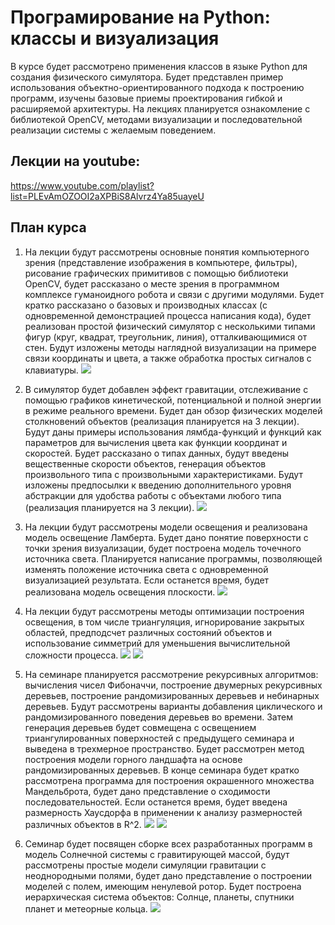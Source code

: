 # Програмирование на Python: классы и визуализация
В курсе будет рассмотрено применения классов в языке Python для создания физического симулятора. Будет представлен пример использования объектно-ориентированного подхода к построению программ, изучены базовые приемы проектирования гибкой и расширяемой архитектуры. На лекциях планируется ознакомление с библиотекой OpenCV, методами визуализации и последовательной реализации системы с желаемым поведением.
## Лекции на youtube: 

https://www.youtube.com/playlist?list=PLEvAmOZOOI2aXPBiS8Alvrz4Ya85uayeU

## План курса

  1) На лекции будут рассмотрены основные понятия компьютерного зрения (представление изображения в компьютере, фильтры), рисование графических примитивов с помощью библиотеки OpenCV, будет рассказано о месте зрения в программном комплексе гуманоидного робота и связи с другими модулями. Будет кратко рассказано о базовых и производных классах (с одновременной демонстрацией процесса написания кода), будет реализован простой физический симулятор с несколькими типами фигур (круг, квадрат, треугольник, линия), отталкивающимися от стен. Будут изложены методы наглядной визуализации на примере связи координаты и цвета, а также обработка простых сигналов с клавиатуры.
    ![](imgs/lines.jpg)

  2) В симулятор будет добавлен эффект гравитации, отслеживание с помощью графиков кинетической, потенциальной и полной энергии в режиме реального времени. Будет дан обзор физических моделей столкновений объектов (реализация планируется на 3 лекции). Будут даны примеры использования лямбда-функций и функций как параметров для вычисления цвета как функции координат и скоростей. Будет рассказано о типах данных, будут введены вещественные скорости объектов, генерация объектов произвольного типа с произвольными характеристиками. Будут изложены предпосылки к введению дополнительного уровня абстракции для удобства работы с объектами любого типа (реализация планируется на 3 лекции).
  ![](imgs/energy.jpg)
  
  3) На лекции будут рассмотрены модели освещения и реализована модель освещение Ламберта. Будет дано понятие поверхности с точки зрения визуализации, будет построена модель точечного источника света. Планируется написание программы, позволяющей изменять положение источника света с одновременной визуализацией результата. Если останется время, будет реализована модель освещения плоскости.
  ![](imgs/3d_balls.jpg)

  4) На лекции будут рассмотрены методы оптимизации построения освещения, в том числе триангуляция, игнорирование закрытых областей, предподсчет различных состояний объектов и использование симметрий для уменьшения вычислительной сложности процесса.
  ![](imgs/triangle.jpg)
  ![](imgs/ball_triangle.jpg)


  5) На семинаре планируется рассмотрение рекурсивных алгоритмов: вычисления чисел Фибоначчи, построение двумерных рекурсивных деревьев, построение рандомизированных деревьев и небинарных деревьев. Будут рассмотрены варианты добавления циклического и рандомизированного поведения деревьев во времени. Затем генерация деревьев будет совмещена с освещением триангулированных поверхностей с предыдущего семинара и выведена в трехмерное пространство. Будет рассмотрен метод построения модели горного ландшафта на основе рандомизированных деревьев. В конце семинара будет кратко рассмотрена программа для построения окрашенного множества Мандельброта, будет дано представление о сходимости последовательностей. Если останется время, будет введена размерность Хаусдорфа в применении к анализу размерностей различных объектов в R^2.
  ![](imgs/tree.jpg)
  ![](imgs/tree.gif)


  6) Семинар будет посвящен сборке всех разработанных программ в модель Солнечной системы с гравитирующей массой, будут рассмотрены простые модели симуляции гравитации с неоднородными полями, будет дано представление о построении моделей с полем, имеющим ненулевой ротор. Будет построена иерархическая система объектов: Солнце, планеты, спутники планет и метеорные кольца.
  ![](imgs/planets.gif)
